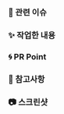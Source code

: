 ### 👀 관련 이슈
<!-- 관련 이슈를 적어주세요 -->

### ✨ 작업한 내용
<!-- 작업한 내용을 적어주세요 -->

### 🌀 PR Point
<!-- 코드리뷰가 필요한 부분이 있다면 적어주세요 -->

### 🍰 참고사항
<!-- 참고할 사항이 있다면 적어주세요 -->

### 📷 스크린샷

